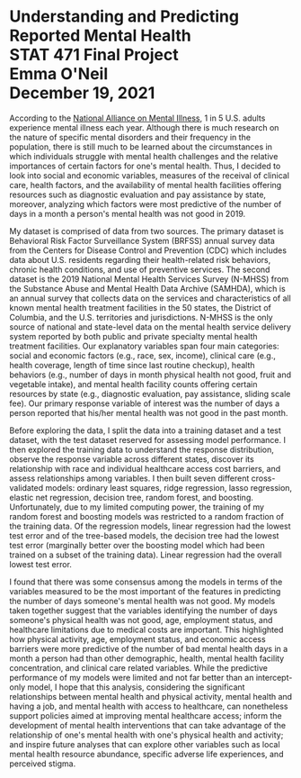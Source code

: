 # Understanding and Predicting Reported Mental Health<br/>STAT  471 Final Project<br/>Emma O'Neil<br/>December 19, 2021

According to the [National Alliance on Mental Illness](https://www.nami.org/mhstats), 1 in 5 U.S. adults experience mental illness each year. Although there is much research on the nature of specific mental disorders and their frequency in the population, there is still much to be learned about the circumstances in which individuals struggle with mental health challenges and the relative importances of certain factors for one's mental health. Thus, I decided to look into social and economic variables, measures of the receival of clinical care, health factors, and the availability of mental health facilities offering resources such as diagnostic evaluation and pay assistance by state, moreover, analyzing which factors were most predictive of the number of days in a month a person's mental health was not good in 2019.

My dataset is comprised of data from two sources. The primary dataset is Behavioral Risk Factor Surveillance System (BRFSS) annual survey data from the Centers for Disease Control and Prevention (CDC) which includes data about U.S. residents regarding their health-related risk behaviors, chronic health conditions, and use of preventive services. The second dataset is the 2019 National Mental Health Services Survey (N-MHSS) from the Substance Abuse and Mental Health Data Archive (SAMHDA), which is an annual survey that collects data on the services and characteristics of all known mental health treatment facilities in the 50 states, the District of Columbia, and the U.S. territories and jurisdictions. N-MHSS is the only source of national and state-level data on the mental health service delivery system reported by both public and private specialty mental health treatment facilities. Our explanatory variables span four main categories: social and economic factors (e.g., race, sex, income), clinical care (e.g., health coverage, length of time since last routine checkup), health behaviors (e.g., number of days in month physical health not good, fruit and vegetable intake), and mental health facility counts offering certain resources by state (e.g., diagnostic evaluation, pay assistance, sliding scale fee). Our primary response variable of interest was the number of days a person reported that his/her mental health was not good in the past month.

Before exploring the data, I split the data into a training dataset and a test dataset, with the test dataset reserved for assessing model performance. I then explored the training data to understand the response distribution, observe the response variable across different states, discover its relationship with race and individual healthcare access cost barriers, and assess relationships among variables. I then built seven different cross-validated models: ordinary least squares, ridge regression, lasso regression, elastic net regression, decision tree, random forest, and boosting. Unfortunately, due to my limited computing power, the training of my random forest and boosting models was restricted to a random fraction of the training data. Of the regression models, linear regression had the lowest test error and of the tree-based models, the decision tree had the lowest test error (marginally better over the boosting model which had been trained on a subset of the training data). Linear regression had the overall lowest test error.

I found that there was some consensus among the models in terms of the variables measured to be the most important of the features in predicting the number of days someone's mental health was not good. My models taken together suggest that the variables identifying the number of days someone's physical health was not good, age, employment status, and healthcare limitations due to medical costs are important. This highlighted how physical activity, age, employment status, and economic access barriers were more predictive of the number of bad mental health days in a month a person had than other demographic, health, mental health facility concentration, and clinical care related variables. While the predictive performance of my models were limited and not far better than an intercept-only model, I hope that this analysis, considering the significant relationships between mental health and physical activity, mental health and having a job, and mental health with access to healthcare, can nonetheless support policies aimed at improving mental healthcare access; inform the development of mental health interventions that can take advantage of the relationship of one's mental health with one's physical health and activity; and inspire future analyses that can explore other variables such as local mental health resource abundance, specific adverse life experiences, and perceived stigma.
